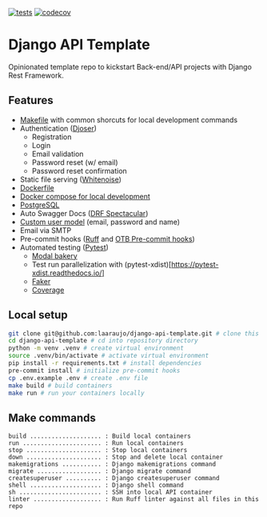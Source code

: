 [![tests](https://github.com/laaraujo/django-api-template/actions/workflows/tests.yml/badge.svg?branch=main)](https://github.com/laaraujo/django-api-template/actions/workflows/tests.yml)
[![codecov](https://codecov.io/gh/laaraujo/django-api-template/graph/badge.svg?token=6187LG7Y30)](https://codecov.io/gh/laaraujo/django-api-template)

# Django API Template

Opinionated template repo to kickstart Back-end/API projects with Django Rest Framework.

## Features

- [Makefile](./Makefile) with common shorcuts for local development commands
- Authentication ([Djoser](https://djoser.readthedocs.io/))
  - Registration
  - Login
  - Email validation
  - Password reset (w/ email)
  - Password reset confirmation
- Static file serving ([Whitenoise](https://whitenoise.readthedocs.io/))
- [Dockerfile](./Dockerfile)
- [Docker compose for local development](./compose.yml)
- [PostgreSQL](https://www.postgresql.org/)
- Auto Swagger Docs ([DRF Spectacular](https://drf-spectacular.readthedocs.io/))
- [Custom user model](./src/users/models.py) (email, password and name)
- Email via SMTP
- Pre-commit hooks ([Ruff](https://docs.astral.sh/ruff/) and [OTB Pre-commit hooks](https://github.com/pre-commit/pre-commit-hooks))
- Automated testing ([Pytest](https://docs.pytest.org/))
  - [Modal bakery](https://model-bakery.readthedocs.io/)
  - Test run parallelization with (pytest-xdist)[https://pytest-xdist.readthedocs.io/]
  - [Faker](https://faker.readthedocs.io/)
  - [Coverage](https://pytest-cov.readthedocs.io/)

## Local setup

```sh
git clone git@github.com:laaraujo/django-api-template.git # clone this repo
cd django-api-template # cd into repository directory
python -m venv .venv # create virtual environment
source .venv/bin/activate # activate virtual environment
pip install -r requirements.txt # install dependencies
pre-commit install # initialize pre-commit hooks
cp .env.example .env # create .env file
make build # build containers
make run # run your containers locally
```

## Make commands

```
build .................... : Build local containers
run ...................... : Run local containers
stop ..................... : Stop local containers
down ..................... : Stop and delete local container
makemigrations ........... : Django makemigrations command
migrate .................. : Django migrate command
createsuperuser .......... : Django createsuperuser command
shell .................... : Django shell command
sh ....................... : SSH into local API container
linter ................... : Run Ruff linter against all files in this repo
```
